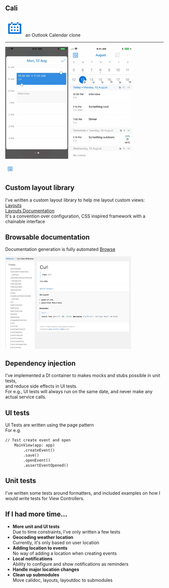 ## Cali

<img src="https://github.com/will3/cali/blob/master/icon.png" width="60">  
an Outlook Calendar clone  

---

<span><img src="https://github.com/will3/cali/blob/master/ms1.gif" width="200"></span>
<img src="https://github.com/will3/cali/blob/master/ms3.gif" width="200">

<img src="https://github.com/will3/cali/blob/master/today.gif" width="32">

## Custom layout library  

I've written a custom layout library to help me layout custom views:  
[Layouts](https://github.com/will3/layouts)  
[Layouts Documentation](https://will3.github.io/layoutsdoc/Classes/LayoutBuilder.html)  
It's a convention over configuration, CSS inspired framework with a chainable interface


## Browsable documentation

Documentation generation is fully automated
[Browse](https://will3.github.io/calidoc/Classes/Curl.html)  

<img src="https://github.com/will3/cali/blob/master/doc.png" width="400">

## Dependency injection

I've implemented a DI container to makes mocks and stubs possible in unit tests,  
and reduce side effects in UI tests.  
For e.g., UI tests will always run on the same date, and never make any actual service calls.

## UI tests

UI Tests are written using the page pattern  
For e.g.
```
// Test create event and open
    MainView(app: app)
        .createEvent()
        .save()
        .openEvent()
        .assertEventOpened()
```

## Unit tests
I've written some tests around formatters, and included examples on how I would write tests for View Controllers.

## If I had more time...

- **More unit and UI tests**  
  Due to time constraints, I've only written a few tests
- **Geocoding weather location**  
	Currently, it's only based on user location  
- **Adding location to events**  
  No way of adding a location when creating events  
- **Local notifications**  
	Ability to configure and show notifications as reminders  
- **Handle major location changes**  
- **Clean up submodules**  
	Move calidoc, layouts, layoutdoc to submodules
